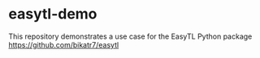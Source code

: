 # easytl-demo
 This repository demonstrates a use case for the EasyTL Python package https://github.com/bikatr7/easytl
